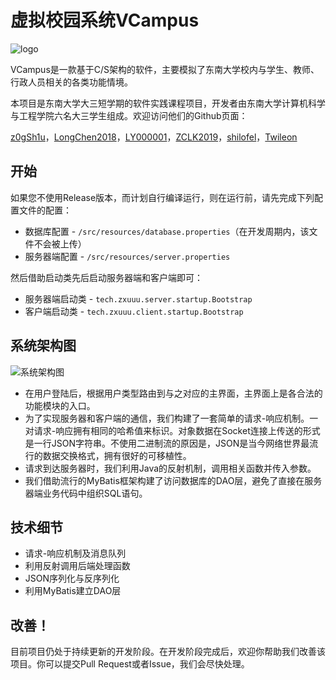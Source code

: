# 虚拟校园系统VCampus

![logo](https://s2.ax1x.com/2019/08/27/m40U2j.png)

VCampus是一款基于C/S架构的软件，主要模拟了东南大学校内与学生、教师、行政人员相关的各类功能情境。

本项目是东南大学大三短学期的软件实践课程项目，开发者由东南大学计算机科学与工程学院六名大三学生组成。欢迎访问他们的Github页面：

[z0gSh1u](https://github.com/z0gSh1u)，[LongChen2018](https://github.com/LongChen2018)，[LY000001](https://github.com/LY000001)，[ZCLK2019](https://github.com/ZCLK2019)，[shilofel](https://github.com/shilofel)，[Twileon](https://github.com/Twileon)

## 开始

如果您不使用Release版本，而计划自行编译运行，则在运行前，请先完成下列配置文件的配置：

- 数据库配置 - `/src/resources/database.properties`（在开发周期内，该文件不会被上传）
- 服务器端配置 - `/src/resources/server.properties`

然后借助启动类先后启动服务器端和客户端即可：

- 服务器端启动类 - `tech.zxuuu.server.startup.Bootstrap`
- 客户端启动类 - `tech.zxuuu.client.startup.Bootstrap`

## 系统架构图

![系统架构图](https://s2.ax1x.com/2019/08/23/mD6lHs.jpg)

- 在用户登陆后，根据用户类型路由到与之对应的主界面，主界面上是各合法的功能模块的入口。
- 为了实现服务器和客户端的通信，我们构建了一套简单的请求-响应机制。一对请求-响应拥有相同的哈希值来标识。对象数据在Socket连接上传送的形式是一行JSON字符串。不使用二进制流的原因是，JSON是当今网络世界最流行的数据交换格式，拥有很好的可移植性。
- 请求到达服务器时，我们利用Java的反射机制，调用相关函数并传入参数。
- 我们借助流行的MyBatis框架构建了访问数据库的DAO层，避免了直接在服务器端业务代码中组织SQL语句。

## 技术细节

- 请求-响应机制及消息队列 
- 利用反射调用后端处理函数
- JSON序列化与反序列化
- 利用MyBatis建立DAO层

## 改善！

目前项目仍处于持续更新的开发阶段。在开发阶段完成后，欢迎你帮助我们改善该项目。你可以提交Pull Request或者Issue，我们会尽快处理。
